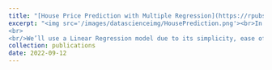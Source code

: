 ```yaml
---
title: "[House Price Prediction with Multiple Regression](https://rpubs.com/ranggagemilang/houseprediction)"
excerpt: "<img src='/images/datascienceimg/HousePrediction.png'><br>In this project, we'll take you through the process of using machine learning to predict housing prices. We'll start with the basics and work our way to a practical example, delving into the intricacies of regression models. Our focus will be on building models to forecast house prices using data that includes features like facilities, materials, floors, and prices.
<br>
<br/>We’ll use a Linear Regression model due to its simplicity, ease of interpretation, and effectiveness for this type of predictive analysis.. You can find the code [here](https://github.com/RanggaGemilang/House-Price-Prediction)<br/>"
collection: publications
date: 2022-09-12
---
```

